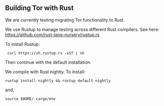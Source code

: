 ## Building Tor with Rust

We are currently testing migrating Tor functionality to Rust.

We use Rustup to manage testing across different Rust compilers. See here:
https://github.com/rust-lang-nursery/rustup.rs

To install Rustup:

```
 curl https://sh.rustup.rs -sSf | sh
```

Then continue with the default installation.

We compile with Rust nightly. To install:

```
rustup install nightly && rustup default nightly
```

and,

```
source $HOME/.cargo/env
```
